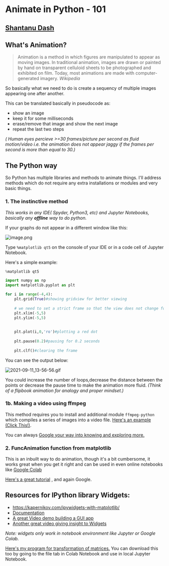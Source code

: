 # Animate in Python - 101

## [Shantanu Dash](https://shantanu.rocks)

## What's Animation?

>Animation is a method in which figures are manipulated to appear as moving images. In traditional animation, images are drawn or painted by hand on transparent celluloid sheets to be photographed and exhibited on film. Today, most animations are made with computer-generated imagery. _Wikipedia_

So basically what we need to do is create a sequency of multiple images appearing one after another.

This can be translated basically in pseudocode as:
- show an image
- keep it for some milliseconds
- erase/remove that image and show the next image
- repeat the last two steps

_( Human eyes percieve >=30 frames/picture per second as fluid motion/video i.e. the animation does not appear jaggy if the frames per second is more than equal to 30.)_

## The Python way

So Python has multiple libraries and methods to animate things. I'll address methods which do not require any extra installations or modules and very basic things.

### 1. The instinctive method

_This works in any IDE( Spyder, Python3, etc) and Jupyter Notebooks, basically any **offline** way to do python._

If your graphs do not appear in a different window like this:

![image.png](attachment:image.png)

Type `%matplotlib qt5` on the console of your IDE or in a code cell of Jupyter Notebook.

Here's a simple example:


```python
%matplotlib qt5
```


```python
import numpy as np
import matplotlib.pyplot as plt
```


```python
for i in range(-4,4):
    plt.grid(True)#showing gridview for better viewing
    
    # we need to set a strict frame so that the view does not change for each loop
    plt.xlim(-5,5)
    plt.ylim(-5,5)
    
    
    plt.plot(i,0,'ro')#plotting a red dot
    
    plt.pause(0.2)#pausing for 0.2 seconds
    
    plt.clf()#clearing the frame
```

You can see the output below:

![2021-09-11_13-56-56.gif](attachment:2021-09-11_13-56-56.gif)

You could increase the number of loops,decrease the distance between the points or decrease the pause time to make the animation more fluid. _(Think of a flipbook animation for analogy and proper mindset.)_

### 1b. Making a video using ffmpeg

This method requires you to install and additional module `ffmpeg-python` which compiles a series of images into a video file. [Here's an example (Click This!)](https://colab.research.google.com/drive/1zx1a_N2O89cz1CMj1SLeZ_uPuMTveNoT?usp=sharing).

You can always [Google your way into knowing and exploring more.](https://google.com)

### 2. FuncAnimation function from matplotlib

This is an inbuilt way to do animation, though it's a bit cumbersome, it works great when you get it right and can be used in even online notebooks like [Google Colab](https://colab.research.google.com/)

[Here's a great tutorial](https://www.geeksforgeeks.org/matplotlib-animation-funcanimation-class-in-python/) , and again Google.

## Resources for IPython library Widgets:

- https://kapernikov.com/ipywidgets-with-matplotlib/
- [Documentation](https://ipywidgets.readthedocs.io/en/latest/)
- [A great Video demo building a GUI app](https://www.youtube.com/watch?v=f0WmLo8AVxo])
- [Another great video giving insight to Widgets](https://www.youtube.com/watch?v=VtchVpoSdoQ)

_Note: widgets only work in notebook environment like Jupyter or Google Colab._

[Here's my program for transformation of matrices.](https://colab.research.google.com/drive/1vP9nLFEj5oYKx1sJHsykmL6bG8sD0nrK?usp=sharing)
You can download this too by going to the file tab in Colab Notebook and use in local Jupyter Notebook.


```python

```
